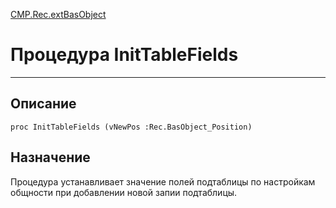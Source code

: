 ﻿---
Link: CMP.Rec.extBasObject.@InitTableFields
---

<!---  Навигация
[Имя проекта](#) :
-->
[CMP.Rec.extBasObject](Default)

# Процедура InitTableFields
---

## Описание

    proc InitTableFields (vNewPos :Rec.BasObject_Position)

<!--
## Аргументы{#Args}

### Аргумент1

Описание аргумента 1
-->

## Назначение

Процедура устанавливает значение полей подтаблицы по настройкам общности при добавлении новой запии подтаблицы.

<!--
## Пример

    InitTableFields...
-->

